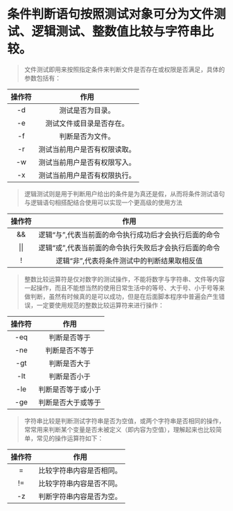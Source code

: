 # 条件判断语句按照测试对象可分为文件测试、逻辑测试、整数值比较与字符串比较。
> 文件测试即用来按照指定条件来判断文件是否存在或权限是否满足，具体的参数包括有：

| 操作符 | 作用 |
| :---: | :---: |
| -d | 测试是否为目录。|
| -e | 测试文件或目录是否存在。|
| -f | 判断是否为文件。|
| -r | 测试当前用户是否有权限读取。|
| -w | 测试当前用户是否有权限写入。|
| -x | 测试当前用户是否有权限执行。|
        

> 逻辑测试则是用于判断用户给出的条件是为真还是假，从而将条件测试语句与逻辑语句相搭配结合使用可以实现一个更高级的使用方法

| 操作符 | 作用 |
| :---: | :---: |
| && | 逻辑“与”,代表当前面的命令执行成功后才会执行后面的命令 |
| &#124;&#124;| 逻辑“或”,代表当前面的命令执行失败后才会执行后面的命令 |
| !  | 逻辑“非”,代表将条件测试中的判断结果取相反值 |
        

> 整数比较运算符是仅对数字的测试操作，不能将数字与字符串、文件等内容一起操作，而且不能想当然的使用日常生活中的等号、大于号、小于号等来做判断，虽然有时候真的是可以成功，但是在后面脚本程序中普遍会产生错误，一定要使用规范的整数比较运算符来进行操作：

| 操作符 | 作用 |
| :---: | :---: |
| -eq | 判断是否等于 |
| -ne | 判断是否不等于 |
| -gt | 判断是否大于 |
| -lt | 判断是否小于 |
| -le | 判断是否等于或小于 |
| -ge | 判断是否大于或等于 |

> 字符串比较是判断测试字符串是否为空值，或两个字符串是否相同的操作，常常用来判断某个变量是否未被定义（即内容为空值），理解起来也比较简单，常见的操作运算符如下：

| 操作符 | 作用 |
| :---: | :---: |
| =  | 比较字符串内容是否相同。|
| != | 比较字符串内容是否不同。|
| -z | 判断字符串内容是否为空。|